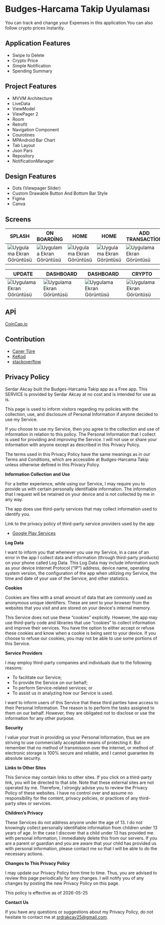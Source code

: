 
# Budges-Harcama Takip Uyulaması

You can track and change your Expenses in this application.You can also follow crypto prices instantly.

## Application Features
- Swipe to Delete
- Crypto Price
- Simple Notification
- Spending Summary


## Project Features

- MVVM Architecture 
- LiveData
- ViewModel
- ViewPager 2
- Room
- Retrofit
- Navigation Component
- Courotines
- MPAndroid Bar Chart
- Tab Layout
- Json Pars
- Repository
- NotificationManager


## Design Features
- Dots (Viewpager Slider)
- Custom Drawable Button And Bottom Bar Style
- Figma
- Canva

## Screens
SPLASH | ON BOARDİNG | HOME |HOME | ADD TRANSACTİON | 
--- | --- | --- | --- |--- |
![Uygulama Ekran Görüntüsü](https://i.hizliresim.com/6ydqgv8.png) |![Uygulama Ekran Görüntüsü](https://i.hizliresim.com/cjw096n.gif) | ![Uygulama Ekran Görüntüsü](https://i.hizliresim.com/oys71ig.png) | ![Uygulama Ekran Görüntüsü](https://i.hizliresim.com/1wxc0jf.png) | ![Uygulama Ekran Görüntüsü](https://i.hizliresim.com/1ygbznt.png) | 


UPDATE | DASHBOARD | DASHBOARD |  CRYPTO |
--- | --- | --- | --- |
![Uygulama Ekran Görüntüsü](https://i.hizliresim.com/7fkw1ju.png) | ![Uygulama Ekran Görüntüsü](https://i.hizliresim.com/2juk3ge.png) | ![Uygulama Ekran Görüntüsü](https://i.hizliresim.com/24pru1m.png) | ![Uygulama Ekran Görüntüsü](https://i.hizliresim.com/1r8ia8c.png) | 



## APİ

[CoinCap.io](https://coincap.io/)

## Contribution
- [Caner Türe](https://github.com/cnrture)
- [KeKod](https://github.com/KeKod)
- [stackoverflow](https://stackoverflow.com/)


## Privacy Policy

Serdar Akcay built the Budges-Harcama Takip app as a Free app. This SERVICE is provided by Serdar Akcay at no cost and is intended for use as is.

This page is used to inform visitors regarding my policies with the collection, use, and disclosure of Personal Information if anyone decided to use my Service.

If you choose to use my Service, then you agree to the collection and use of information in relation to this policy. The Personal Information that I collect is used for providing and improving the Service. I will not use or share your information with anyone except as described in this Privacy Policy.

The terms used in this Privacy Policy have the same meanings as in our Terms and Conditions, which are accessible at Budges-Harcama Takip unless otherwise defined in this Privacy Policy.

**Information Collection and Use**

For a better experience, while using our Service, I may require you to provide us with certain personally identifiable information. The information that I request will be retained on your device and is not collected by me in any way.

The app does use third-party services that may collect information used to identify you.

Link to the privacy policy of third-party service providers used by the app

*   [Google Play Services](https://www.google.com/policies/privacy/)

**Log Data**

I want to inform you that whenever you use my Service, in a case of an error in the app I collect data and information (through third-party products) on your phone called Log Data. This Log Data may include information such as your device Internet Protocol (“IP”) address, device name, operating system version, the configuration of the app when utilizing my Service, the time and date of your use of the Service, and other statistics.

**Cookies**

Cookies are files with a small amount of data that are commonly used as anonymous unique identifiers. These are sent to your browser from the websites that you visit and are stored on your device's internal memory.

This Service does not use these “cookies” explicitly. However, the app may use third-party code and libraries that use “cookies” to collect information and improve their services. You have the option to either accept or refuse these cookies and know when a cookie is being sent to your device. If you choose to refuse our cookies, you may not be able to use some portions of this Service.

**Service Providers**

I may employ third-party companies and individuals due to the following reasons:

*   To facilitate our Service;
*   To provide the Service on our behalf;
*   To perform Service-related services; or
*   To assist us in analyzing how our Service is used.

I want to inform users of this Service that these third parties have access to their Personal Information. The reason is to perform the tasks assigned to them on our behalf. However, they are obligated not to disclose or use the information for any other purpose.

**Security**

I value your trust in providing us your Personal Information, thus we are striving to use commercially acceptable means of protecting it. But remember that no method of transmission over the internet, or method of electronic storage is 100% secure and reliable, and I cannot guarantee its absolute security.

**Links to Other Sites**

This Service may contain links to other sites. If you click on a third-party link, you will be directed to that site. Note that these external sites are not operated by me. Therefore, I strongly advise you to review the Privacy Policy of these websites. I have no control over and assume no responsibility for the content, privacy policies, or practices of any third-party sites or services.

**Children’s Privacy**

These Services do not address anyone under the age of 13. I do not knowingly collect personally identifiable information from children under 13 years of age. In the case I discover that a child under 13 has provided me with personal information, I immediately delete this from our servers. If you are a parent or guardian and you are aware that your child has provided us with personal information, please contact me so that I will be able to do the necessary actions.

**Changes to This Privacy Policy**

I may update our Privacy Policy from time to time. Thus, you are advised to review this page periodically for any changes. I will notify you of any changes by posting the new Privacy Policy on this page.

This policy is effective as of 2026-05-25

**Contact Us**

If you have any questions or suggestions about my Privacy Policy, do not hesitate to contact me at srdrakcay25@gmail.com.

